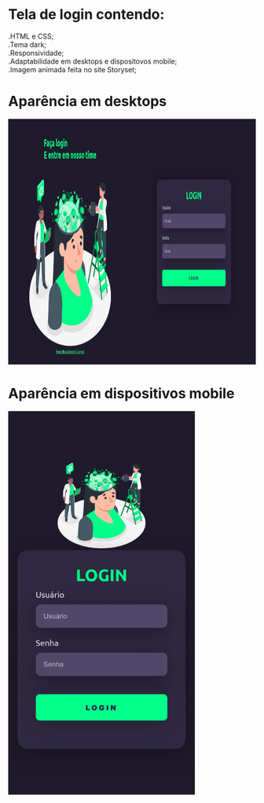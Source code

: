 # Tela de login contendo:

.HTML e CSS;<br>
.Tema dark;<br>
.Responsividade;<br>
.Adaptabilidade em desktops e dispositovos mobile;<br>
.Imagem animada feita no site Storyset;<br>

<div>
  <h1>Aparência em desktops</h1>
<img height="500em" width="950em" src="https://github.com/BeAndy-cyber/Tela_de_Login-Tema_Dark/blob/main/img/Desktop-tela-de-login-tema-dark.jpg"/> 
  </div>
  
  <div>
  <h1>Aparência em dispositivos mobile</h1>
<img   width="380em" src="https://github.com/BeAndy-cyber/Tela_de_Login-Tema_Dark/blob/main/img/telaLogin(Samsung%20Galaxy%20S8+).jpg"/> 
</div>

